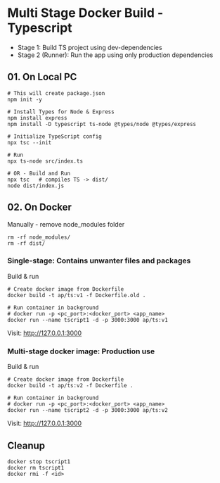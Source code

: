 # Multi Stage Docker Build - Typescript
- Stage 1: Build TS project using dev-dependencies
- Stage 2 (Runner): Run the app using only production dependencies


## 01. On Local PC
```
# This will create package.json
npm init -y

# Install Types for Node & Express
npm install express
npm install -D typescript ts-node @types/node @types/express

# Initialize TypeScript config
npx tsc --init

# Run
npx ts-node src/index.ts

# OR - Build and Run
npx tsc   # compiles TS -> dist/
node dist/index.js
```

## 02. On Docker
Manually - remove node_modules folder

```
rm -rf node_modules/
rm -rf dist/
```

### Single-stage: Contains unwanter files and packages

Build & run
```
# Create docker image from Dockerfile
docker build -t ap/ts:v1 -f Dockerfile.old .

# Run container in background
# docker run -p <pc_port>:<docker_port> <app_name>
docker run --name tscript1 -d -p 3000:3000 ap/ts:v1
```
Visit: http://127.0.0.1:3000


### Multi-stage docker image: Production use
Build & run
```
# Create docker image from Dockerfile
docker build -t ap/ts:v2 -f Dockerfile .

# Run container in background
# docker run -p <pc_port>:<docker_port> <app_name>
docker run --name tscript2 -d -p 3000:3000 ap/ts:v2
```
Visit: http://127.0.0.1:3000

## Cleanup
```
docker stop tscript1
docker rm tscript1
docker rmi -f <id>
```